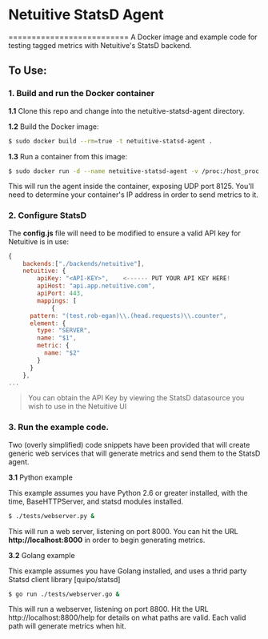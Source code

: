 # Netuitive StatsD Agent
==========================
A Docker image and example code for testing tagged metrics with Netuitive's StatsD backend.

## To Use:

### 1. Build and run the Docker container
**1.1** Clone this repo and change into the netuitive-statsd-agent directory.

**1.2** Build the Docker image: 

```sh
$ sudo docker build --rm=true -t netuitive-statsd-agent .
```

**1.3** Run a container from this image:

```sh
$ sudo docker run -d --name netuitive-statsd-agent -v /proc:/host_proc:ro -v /var/run/docker.sock:/var/run/docker.sock:ro -p 8125:8125/udp -d netuitive-statsd-agent
```

This will run the agent inside the container, exposing UDP port 8125. You'll need to determine your
container's IP address in order to send metrics to it.

### 2. Configure StatsD

The **config.js** file will need to be modified to ensure a valid API key for Netuitive is in use:

```js
{
    backends:["./backends/netuitive"],
    netuitive: {
        apiKey: "<API-KEY>",	<------ PUT YOUR API KEY HERE!
        apiHost: "api.app.netuitive.com",
        apiPort: 443,
        mappings: [
            {
      pattern: "(test.rob-egan)\\.(head.requests)\\.counter",
      element: {
        type: "SERVER",
        name: "$1",
        metric: {
          name: "$2"
        }
      }
    },
...
```
> You can obtain the API Key by viewing the StatsD datasource you wish to use in the Netuitive UI

### 3. Run the example code.

Two (overly simplified) code snippets have been provided that will create generic web services that will
generate metrics and send them to the StatsD agent.

**3.1** Python example

This example assumes you have Python 2.6 or greater installed, with the time, BaseHTTPServer, and statsd
modules installed.

```sh
$ ./tests/webserver.py &
```
This will run a web server, listening on port 8000. You can hit the URL **http://localhost:8000** in order
to begin generating metrics.

**3.2** Golang example

This example assumes you have Golang installed, and uses a thrid party Statsd client library [quipo/statsd]

```sh
$ go run ./tests/webserver.go &
```

This will run a webserver, listening on port 8800. Hit the URL http://localhost:8800/help for details on what 
paths are valid. Each valid path will generate metrics when hit.
